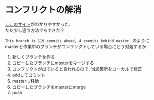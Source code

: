 # コンフリクトの解消
[ここのサイト](http://elsur.xyz/github-merge-failed)がわかりやすかった.  
ただ少し違う方法でもできた？

`This branch is 119 commits ahead, 4 commits behind master.`
のようにmasterと作業中のブランチがコンフリクトしている場合にどう対処するか.  

1. 新しくブランチを作る  
2. コピーしたブランチにmasterをマージする  
3. コンフリクトが出ていると言われるので, 当該箇所をローカルで修正  
4. addしてコミット  
5. masterに移動  
6. コピーしたブランチをmasterにmerge  
7. push
